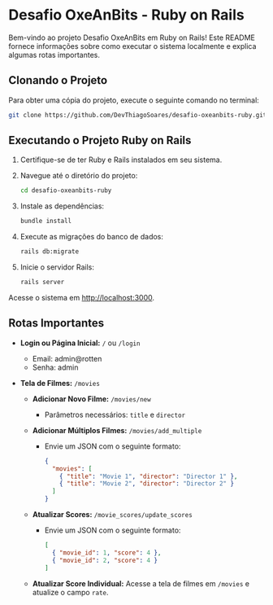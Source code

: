 # Desafio OxeAnBits - Ruby on Rails

Bem-vindo ao projeto Desafio OxeAnBits em Ruby on Rails! Este README fornece informações sobre como executar o sistema localmente e explica algumas rotas importantes.

## Clonando o Projeto

Para obter uma cópia do projeto, execute o seguinte comando no terminal:

```bash
git clone https://github.com/DevThiagoSoares/desafio-oxeanbits-ruby.git
```

## Executando o Projeto Ruby on Rails

1. Certifique-se de ter Ruby e Rails instalados em seu sistema.
2. Navegue até o diretório do projeto:

    ```bash
    cd desafio-oxeanbits-ruby
    ```

3. Instale as dependências:

    ```bash
    bundle install
    ```

4. Execute as migrações do banco de dados:

    ```bash
    rails db:migrate
    ```

5. Inicie o servidor Rails:

    ```bash
    rails server
    ```

Acesse o sistema em [http://localhost:3000](http://localhost:3000).

## Rotas Importantes

- **Login ou Página Inicial:** `/` ou `/login`
  - Email: admin@rotten
  - Senha: admin

- **Tela de Filmes:** `/movies`
  - **Adicionar Novo Filme:** `/movies/new`
    - Parâmetros necessários: `title` e `director`
  
  - **Adicionar Múltiplos Filmes:** `/movies/add_multiple`
    - Envie um JSON com o seguinte formato:
      ```json
      {
        "movies": [
          { "title": "Movie 1", "director": "Director 1" },
          { "title": "Movie 2", "director": "Director 2" }
        ]
      }
      ```
  
  - **Atualizar Scores:** `/movie_scores/update_scores`
    - Envie um JSON com o seguinte formato:
      ```json
      [
        { "movie_id": 1, "score": 4 },
        { "movie_id": 2, "score": 4 }
      ]
      ```

  - **Atualizar Score Individual:** Acesse a tela de filmes em `/movies` e atualize o campo `rate`.
